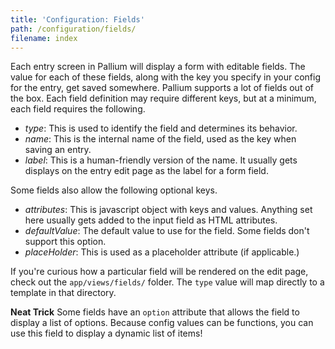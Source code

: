 ```yaml
---
title: 'Configuration: Fields'
path: /configuration/fields/
filename: index
---
```

Each entry screen in Pallium will display a form with editable fields. The value for each of these fields, along with the key you specify in your config for the entry, get saved somewhere. Pallium supports a lot of fields out of the box. Each field definition may require different keys, but at a minimum, each field requires the following.

- *type*: This is used to identify the field and determines its behavior.
- *name*: This is the internal name of the field, used as the key when saving an entry.
- *label*: This is a human-friendly version of the name. It usually gets displays on the entry edit page as the label for a form field.


Some fields also allow the following optional keys.

- *attributes*: This is javascript object with keys and values. Anything set here usually gets added to the input field as HTML attributes.
- *defaultValue*: The default value to use for the field. Some fields don't support this option.
- *placeHolder*: This is used as a placeholder attribute (if applicable.)

If you're curious how a particular field will be rendered on the edit page, check out the `app/views/fields/` folder. The `type` value will map directly to a template in that directory.

 **Neat Trick** Some fields have an `option` attribute that allows the field to display a list of options. Because config values can be functions, you can use this field to display a dynamic list of items!